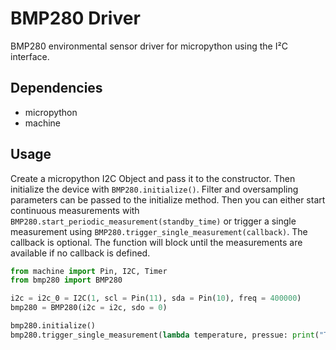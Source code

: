 # BMP280 Driver

BMP280 environmental sensor driver for micropython using the I²C interface.

## Dependencies

* micropython
* machine

## Usage

Create a micropython I2C Object and pass it to the constructor.
Then initialize the device with `BMP280.initialize()`. Filter and oversampling parameters
can be passed to the initialize method.
Then you can either start continuous measurements with `BMP280.start_periodic_measurement(standby_time)`
or trigger a single measurement using `BMP280.trigger_single_measurement(callback)`.
The callback is optional. The function will block until the measurements are available
if no callback is defined.

```python
from machine import Pin, I2C, Timer
from bmp280 import BMP280

i2c = i2c_0 = I2C(1, scl = Pin(11), sda = Pin(10), freq = 400000)
bmp280 = BMP280(i2c = i2c, sdo = 0)

bmp280.initialize()
bmp280.trigger_single_measurement(lambda temperature, pressue: print("Temperature: %s, Pressure: %s" % (temperature, pressure)))
```
